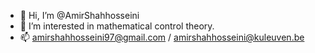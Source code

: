- 👋 Hi, I’m @AmirShahhosseini
- 👀 I’m interested in mathematical control theory.
- 📫 amirshahhosseini97@gmail.com / amirshahhosseini@kuleuven.be

<!---
AmirShahhosseini/AmirShahhosseini is a ✨ special ✨ repository because its `README.md` (this file) appears on your GitHub profile.
You can click the Preview link to take a look at your changes.
--->
